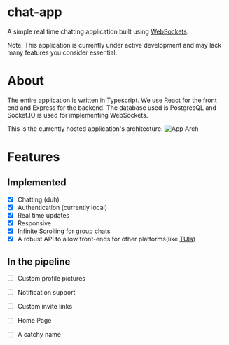 # chat-app

A simple real time chatting application built using [WebSockets](https://developer.mozilla.org/en-US/docs/Web/API/WebSockets_API).

Note: This application is currently under active development and may lack many features you consider essential.

# About

The entire application is written in Typescript. We use React for the front end and Express for the backend. The database used is PostgresQL and Socket.IO is used for implementing WebSockets.

This is the currently hosted application's architecture:
![App Arch](https://i.imgur.com/0TEktFs.png)

# Features

## Implemented

- [x] Chatting (duh)
- [x] Authentication (currently local)
- [x] Real time updates
- [x] Responsive
- [x] Infinite Scrolling for group chats
- [x] A robust API to allow front-ends for other platforms(like [TUIs](https://www.wikiwand.com/en/Text-based_user_interface))  

## In the pipeline

- [ ] Custom profile pictures
- [ ] Notification support
- [ ] Custom invite links
- [ ] Home Page
- [ ] A catchy name

